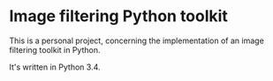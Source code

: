 # Image filtering Python toolkit

This is a personal project, concerning the implementation of an image filtering toolkit in Python.

It's written in Python 3.4.
